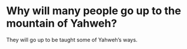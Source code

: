 # Why will many people go up to the mountain of Yahweh?

They will go up to be taught some of Yahweh’s ways.
